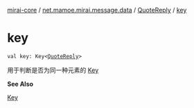 [mirai-core](../../index.md) / [net.mamoe.mirai.message.data](../index.md) / [QuoteReply](index.md) / [key](./key.md)

# key

`val key: Key<`[`QuoteReply`](index.md)`>`

用于判断是否为同一种元素的 [Key](../-message/-key/index.md)

**See Also**

[Key](../-message/-key/index.md)

